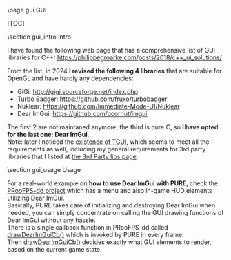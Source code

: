 \page gui GUI

[TOC]

\section gui_intro Intro

I have found the following web page that has a comprehensive list of GUI libraries for C++:
https://philippegroarke.com/posts/2018/c++_ui_solutions/

From the list, in 2024 **I revised the following 4 libraries** that are suitable for OpenGL and have hardly any dependencies:
 - GiGi: http://gigi.sourceforge.net/index.php
 - Turbo Badger: https://github.com/fruxo/turbobadger
 - Nuklear: https://github.com/Immediate-Mode-UI/Nuklear
 - Dear ImGui: https://github.com/ocornut/imgui

The first 2 are not maintaned anymore, the third is pure C, so **I have opted for the last one: Dear ImGui**.  
Note: later I noticed the [existence of TGUI](https://github.com/texus/TGUI/), which seems to meet all the requirements as well, including my general requirements for 3rd party libraries that I listed at [the 3rd Party libs page](#pure_used_libs).

\section gui_usage Usage

For a real-world example on **how to use Dear ImGui with PURE**, check the [PRooFPS-dd project](https://github.com/proof88/PRooFPS-dd/) which has a menu and also in-game HUD elements utilizing Dear ImGui.  
Basically, PURE takes care of initializing and destroying Dear ImGui when needed, you can simply concentrate on calling the GUI drawing functions of Dear ImGui without any hassle.  
There is a single callback function in PRooFPS-dd called [drawDearImGuiCb()](https://github.com/search?q=repo%3Aproof88/PRooFPS-dd%20proofps_dd%3A%3AGUI%3A%3AdrawDearImGuiCb&type=code) which is invoked by PURE in every frame.  
Then [drawDearImGuiCb()](https://github.com/search?q=repo%3Aproof88/PRooFPS-dd%20proofps_dd%3A%3AGUI%3A%3AdrawDearImGuiCb&type=code) decides exactly what GUI elements to render, based on the current game state.
